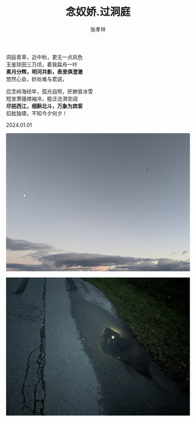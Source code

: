 ﻿---
layout: post
title: 念奴娇.过洞庭
author: 张孝祥
category: poem
---

洞庭青草，近中秋，更无一点风色     
玉鉴琼田三万顷，着我扁舟一叶     
**素月分辉，明河共影，表里俱澄澈**     
悠然心会，妙处难与君说。     

应念岭海经年，孤光自照，肝肺皆冰雪     
短发萧骚襟袖冷，稳泛沧溟空阔     
**尽挹西江，细斟北斗，万象为宾客**     
扣舷独啸，不知今夕何夕！   
   
2024.01.01   
  
![p1](/assets/guodongting/1.jpg)
  
![p2](/assets/guodongting/2.jpg)

